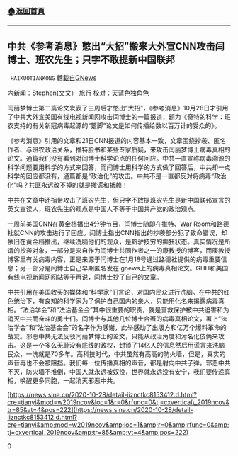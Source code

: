 ###  [:house:返回首頁](https://github.com/ourhimalayas/txt)
---

## 中共《参考消息》憋出“大招”搬来大外宣CNN攻击闫博士、班农先生；只字不敢提新中国联邦
` HAIKUOTIANKONG` [轉載自GNews](https://gnews.org/zh-hans/501844/)

内新闻：Stephen(文文） 旅行
校对：天蓝色独角色

闫丽梦博士第二篇论文发表了三周后才憋出“大招”，《参考消息》10月28日才引用了中共大外宣美国有线电视新闻网攻击闫博士的一篇报道，题为《奇特的科学：班农支持的有关新冠病毒起源的“蹩脚”论文是如何传播给数以百万计的受众的》。

《参考消息》引用的文章和21日CNN报道的内容基本一致，文章围绕抄袭、匿名作者、与班农政治关系，推特脸书和某些专家质疑，来攻击闫丽梦博士病毒真相的论文。通篇我们没有看到对闫博士科学论点的任何回应。中共一直宣称病毒溯源的科学问题要用科学的方式来回答，而闫博士用科学的方式做了回答后，中共却一点科学的回应都没有，通篇都是“政治化”的攻击。中共不是一直都反对将病毒“政治化”吗？共匪永远改不掉的就是撒谎和抵赖！

中共在文章中还捎带攻击了班农先生，但只字不敢提班农先生是新中国联邦宣言的英文宣读人，班农先生的观点是中国人不等于中国共产党的政治观点。

一周前美国CNN在黄金档播出4分钟节目，闫博士随即在推特、War Room和路德社就CNN的攻击进行了回应。闫博士指出CNN指出的抄袭部分犯了致命错误，却依旧在黄金档推出，继续洗脑他们的观众，是黔驴技穷的癫狂状态。真实情况是所谓的抄袭对象，一部分是来自作为闫博士共同作者之一的康教授的博客，而康教授博客里有关病毒内容，正是来源于闫博士在1月18号通过路德社提供的病毒重要信息；另一部分是闫博士自己早期匿名发在 gnews上的病毒真相论文。GHH和美国有线电视新闻网网站等于再说，闫博士抄了自己的文章。

中共引用在美国收买的媒体和“科学家”们言论，对国内民众进行洗脑。在中共的红色统治下，有良知的科学家为了保护自己国内的亲人，只能用化名来揭露病毒真相。“法治学会”和“法治基金会”其中很重要的职责，就是营救保护被中共迫害和为消灭中共而奋斗的勇士们。闫博士与其他几位博士合著的病毒真相论文，署上“法治学会”和“法治基金会”的名字作为感谢，此举感动了出版方和亿万个爆料革命的战友。邪恶中共无法反驳闫丽梦博士的论文，只能从政治角度和污名化伎俩来攻击。这是一个多么无耻没有底线的政权，封锁了14亿人的信息然后用谎言来洗脑民众，一洗就是70多年。高科技时代，中共虽然有高高的防火墙，但是，真实的声音再也不会被阻挡。我们每一位传播真相的声音，都是射向中共子弹。邪恶中共不灭，防火墙不推倒，中国人就永远被奴役，世界就永远没有安宁，我们要传递真相，唤醒更多同胞，一起消灭邪恶中共。

[https://news.sina.cn/2020-10-28/detail-iiznctkc8153412.d.html?cre=tianyi&mod=w2019ncov&loc=1&r=0&rfunc=0&tj=cxvertical\_2019ncov&tr=85&vt=4&pos=222](https://news.sina.cn/2020-10-28/detail-iiznctkc8153412.d.html?cre=tianyi&amp;mod=w2019ncov&amp;loc=1&amp;r=0&amp;rfunc=0&amp;tj=cxvertical_2019ncov&amp;tr=85&amp;vt=4&amp;pos=222)

0
